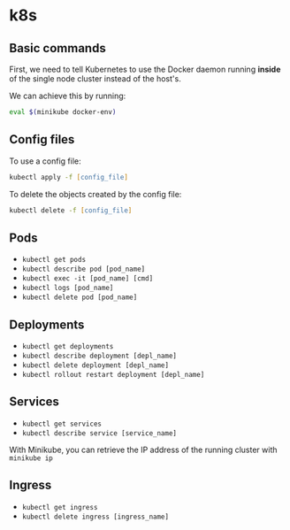 # k8s

## Basic commands

First, we need to tell Kubernetes to use the Docker daemon running **inside** of the single node cluster instead of the host's.

We can achieve this by running:

```zsh
eval $(minikube docker-env)
```

## Config files

To use a config file:

```zsh
kubectl apply -f [config_file]
```

To delete the objects created by the config file:

```zsh
kubectl delete -f [config_file]
```

## Pods

- `kubectl get pods`
- `kubectl describe pod [pod_name]`
- `kubectl exec -it [pod_name] [cmd]`
- `kubectl logs [pod_name]`
- `kubectl delete pod [pod_name]`

## Deployments

- `kubectl get deployments`
- `kubectl describe deployment [depl_name]`
- `kubectl delete deployment [depl_name]`
- `kubectl rollout restart deployment [depl_name]`

## Services

- `kubectl get services`
- `kubectl describe service [service_name]`

With Minikube, you can retrieve the IP address of the running cluster with `minikube ip`

## Ingress

- `kubectl get ingress`
- `kubectl delete ingress [ingress_name]`
